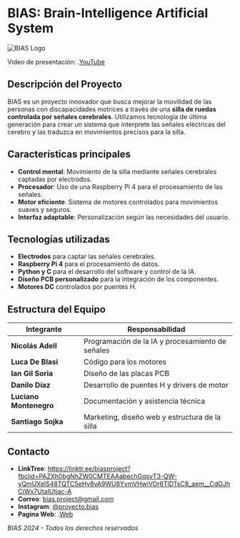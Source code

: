 # BIAS: Brain-Intelligence Artificial System

![BIAS Logo](/Página%20Web/images/LogoBIAS.nobckg.png)

Video de presentación: .[YouTube](https://youtu.be/uJyJxOkbonA?si=HoqrQriFnUhKq0Xh)


## Descripción del Proyecto

BIAS es un proyecto innovador que busca mejorar la movilidad de las personas con discapacidades motrices a través de una **silla de ruedas controlada por señales cerebrales**. Utilizamos tecnología de última generación para crear un sistema que interprete las señales eléctricas del cerebro y las traduzca en movimientos precisos para la silla.

## Características principales

- **Control mental**: Movimiento de la silla mediante señales cerebrales captadas por electrodos.
- **Procesador**: Uso de una Raspberry Pi 4 para el procesamiento de las señales.
- **Motor eficiente**: Sistema de motores controlados para movimientos suaves y seguros.
- **Interfaz adaptable**: Personalización según las necesidades del usuario.

## Tecnologías utilizadas

- **Electrodos** para captar las señales cerebrales.
- **Raspberry Pi 4** para el procesamiento de datos.
- **Python y C** para el desarrollo del software y control de la IA.
- **Diseño PCB personalizado** para la integración de los componentes.
- **Motores DC** controlados por puentes H.

## Estructura del Equipo

| Integrante          | Responsabilidad                               |
|---------------------|-----------------------------------------------|
| **Nicolás Adell**        | Programación de la IA y procesamiento de señales                       |
| **Luca De Blasi**        | Código para los motores                       |
| **Ian Gil Soria**        | Diseño de las placas PCB                      |
| **Danilo Díaz**        | Desarrollo de puentes H y drivers de motor    |
| **Luciano Montenegro**        | Documentación y asistencia técnica            |
| **Santiago Sojka**   | Marketing, diseño web y estructura de la silla|

    
## Contacto

- **LinkTree**: https://linktr.ee/biasproject?fbclid=PAZXh0bgNhZW0CMTEAAabechGqsvT3-QW-yQmUXelS48TQTC5eHy8vA9WU8YvmVHwiVOr6TlDTsC8_aem__CdOJhCiWx7UtaIUtjac-A
- **Correo**: [bias.project@gmail.com](mailto:https://www.instagram.com/proyecto.bias/)
- **Instagram**: [@proyecto.bias](https://www.instagram.com/proyecto.bias)
- **Pagina Web**: .[Web](https://sojkaa.github.io/BIAS-WEB/)



*BIAS 2024 - Todos los derechos reservados*

